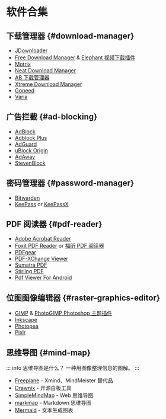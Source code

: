 # 软件合集

## 下载管理器 {#download-manager}

- [JDownloader](https://jdownloader.org/ "2.30M, FOSS")
- [Free Download Manager](https://www.freedownloadmanager.org/zh/ "2.17M") & [Elephant 视频下载插件](https://free-addons.org/ "21.98K")
- [Motrix](https://motrix.app/zh-CN/ "0.50M, FOSS")
- [Neat Download Manager](https://www.neatdownloadmanager.com/ "0.32M, FOSS")
- [AB 下载管理器](https://abdownloadmanager.com/ "0.28M, FOSS")
- [Xtreme Download Manager](https://xtremedownloadmanager.com/ "0.19M, FOSS")
- [Gopeed](https://gopeed.com/zh-CN "94.87K, FOSS")
- [Varia](https://giantpinkrobots.github.io/varia/ "1.73K, FOSS")

## 广告拦截 {#ad-blocking}

- [AdBlock](https://getadblock.com/zh_CN/ "172.48M, FOSS")
- [Adblock Plus](https://adblockplus.org/zh_CN/ "94.45M, FOSS")
- [AdGuard](https://adguard.com/zh_cn/ "6.77M")
- [uBlock Origin](https://ublockorigin.com/ "1.84M, FOSS")
- [AdAway](https://adaway.org/ "95.08K, FOSS")
- [StevenBlock](https://mikropsoft.netlify.app/stevenblock "0.00K, FOSS")

## 密码管理器 {#password-manager}

- [Bitwarden](https://bitwarden.com/ "6.94M, FOSS")
- [KeePass](https://keepass.info/ "0.69M, FOSS") or [KeePassX](https://www.keepassx.org/ "18.62K, FOSS")

## PDF 阅读器 {#pdf-reader}

- [Adobe Acrobat Reader](https://get.adobe.com/cn/reader/ "14.92M")
- [Foxit PDF Reader](https://www.foxit.com/zh-tw/pdf-reader/ "2.73M") or [福昕 PDF 阅读器](https://www.foxitsoftware.cn/pdf-reader/ "0.49M")
- [PDFgear](https://www.pdfgear.com/zh/ "2.45M")
- [PDF-XChange Viewer](https://www.pdf-xchange.com/ "0.97M")
- [Sumatra PDF](https://www.sumatrapdfreader.org/ "0.57M")
- [Stirling PDF](https://www.stirling.com/ "4.56K, FOSS")
- [Pdf Viewer For Android](https://afreakyelf.github.io/Pdf-Viewer/ "0.51K, FOSS")

## 位图图像编辑器 {#raster-graphics-editor}

- [GIMP](https://www.gimp.org/ "2.13M, FOSS") & [PhotoGIMP Photoshop 主题插件](https://photogimp.com/ "3.20K, FOSS")
- [Inkscape](https://inkscape.org/ "1.42M, FOSS")
- [Photopea](https://www.photopea.com/ "16.57M")
- [Pixlr](https://pixlr.com/cn/ "12.92M")

## 思维导图 {#mind-map}

::: info 思维导图是什么？
一种用图像整理信息的图解。
:::

- [Freeplane](https://docs.freeplane.org/) - Xmind、MindMeister 替代品
- [Drawnix](https://drawnix.com/) - 开源白板工具
- [SimpleMindMap](https://wanglin2.github.io/mind-map-docs/) - Web 思维导图
- [markmap](https://markmap.js.org/) - Markdown 思维导图
- [Mermaid](https://mermaid.js.org/) - 文本生成图表